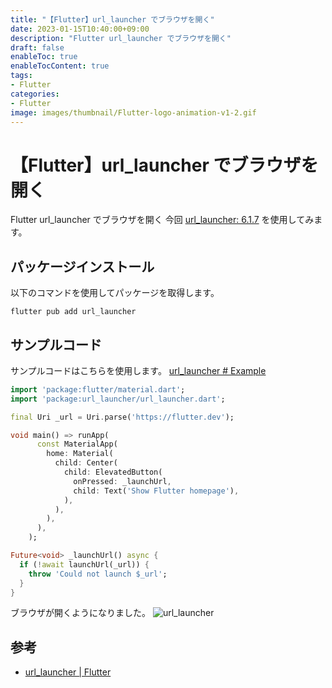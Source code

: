 ```yaml
---
title: "【Flutter】url_launcher でブラウザを開く"
date: 2023-01-15T10:40:00+09:00
description: "Flutter url_launcher でブラウザを開く"
draft: false
enableToc: true
enableTocContent: true
tags: 
- Flutter
categories: 
- Flutter
image: images/thumbnail/Flutter-logo-animation-v1-2.gif
---
```


# 【Flutter】url_launcher でブラウザを開く
Flutter url_launcher でブラウザを開く
今回 <a href="https://pub.dev/packages/url_launcher/versions/6.1.7" target="_blank" rel="nofollow noopener">url_launcher: 6.1.7</a> を使用してみます。

## パッケージインストール
以下のコマンドを使用してパッケージを取得します。
```
flutter pub add url_launcher
```

## サンプルコード
サンプルコードはこちらを使用します。
<a href="https://pub.dev/packages/url_launcher#example" target="_blank" rel="nofollow noopener">url_launcher # Example</a> 

```dart:/lib/main.dart
import 'package:flutter/material.dart';
import 'package:url_launcher/url_launcher.dart';

final Uri _url = Uri.parse('https://flutter.dev');

void main() => runApp(
      const MaterialApp(
        home: Material(
          child: Center(
            child: ElevatedButton(
              onPressed: _launchUrl,
              child: Text('Show Flutter homepage'),
            ),
          ),
        ),
      ),
    );

Future<void> _launchUrl() async {
  if (!await launchUrl(_url)) {
    throw 'Could not launch $_url';
  }
}
```

ブラウザが開くようになりました。
![url_launcher](/tech/2023/01/15/flutter-url_launcher/flutter-url_launcher.gif "url_launcher") 

## 参考
* <a href="https://pub.dev/packages/url_launcher" target="_blank" rel="nofollow noopener">url_launcher | Flutter</a>
